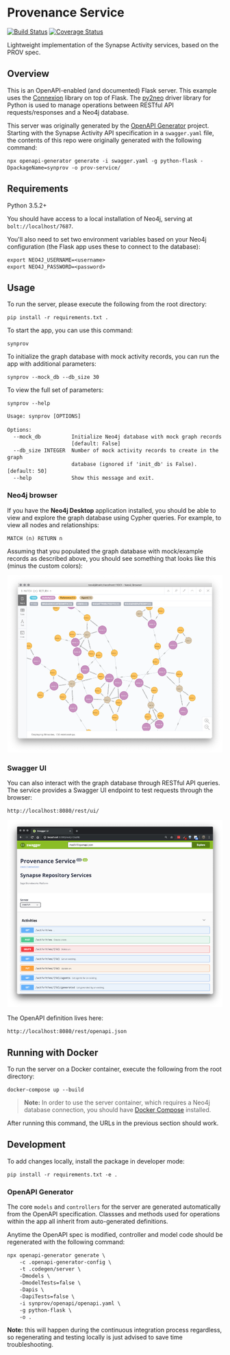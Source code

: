 # Provenance Service
[![Build Status](https://travis-ci.com/Sage-Bionetworks/prov-service.svg?branch=master)](https://travis-ci.com/Sage-Bionetworks/prov-service) [![Coverage Status](https://coveralls.io/repos/github/Sage-Bionetworks/prov-service/badge.svg?branch=master&service=github)](https://coveralls.io/github/Sage-Bionetworks/prov-service?branch=master&service=github)

Lightweight implementation of the Synapse Activity services, based on the PROV spec.

## Overview

This is an OpenAPI-enabled (and documented) Flask server. This example uses the [Connexion](https://github.com/zalando/connexion) library on top of Flask. The [py2neo]() driver library for Python is used to manage operations between RESTful API requests/responses and a Neo4j database.

This server was originally generated by the [OpenAPI Generator](https://openapi-generator.tech) project. Starting with the Synapse Activity API specification in a `swagger.yaml` file, the contents of this repo were originally generated with the following command:

```shell
npx openapi-generator generate -i swagger.yaml -g python-flask -DpackageName=synprov -o prov-service/
```

## Requirements

Python 3.5.2+

You should have access to a local installation of Neo4j, serving at `bolt://localhost/7687`.

You'll also need to set two environment variables based on your Neo4j configuration (the Flask app uses these to connect to the database):

```shell
export NEO4J_USERNAME=<username>
export NEO4J_PASSWORD=<password>
```

## Usage

To run the server, please execute the following from the root directory:

```shell
pip install -r requirements.txt .
```

To start the app, you can use this command:
```shell
synprov
```

To initialize the graph database with mock activity records, you can run the app with additional parameters:
```shell
synprov --mock_db --db_size 30
```

To view the full set of parameters:
```shell
synprov --help
```

```shell
Usage: synprov [OPTIONS]

Options:
  --mock_db          Initialize Neo4j database with mock graph records
                     [default: False]
  --db_size INTEGER  Number of mock activity records to create in the graph
                     database (ignored if 'init_db' is False).  [default: 50]
  --help             Show this message and exit.
```

### Neo4j browser

If you have the **Neo4j Desktop** application installed, you should be able to view and explore the graph database using Cypher queries. For example, to view all nodes and relationships:

```cypher
MATCH (n) RETURN n
```

Assuming that you populated the graph database with mock/example records as described above, you should see something that looks like this (minus the custom colors):

![example provenance graph](img/mockprov.png)


### Swagger UI

You can also interact with the graph database through RESTful API queries. The service provides a Swagger UI endpoint to test requests through the browser:

```
http://localhost:8080/rest/ui/
```

![provenance swagger ui](img/swaggerui.png)


The OpenAPI definition lives here:

```
http://localhost:8080/rest/openapi.json
```

## Running with Docker

To run the server on a Docker container, execute the following from the root directory:

```shell
docker-compose up --build
```

> **Note:** In order to use the server container, which requires a Neo4j database connection, you should have [Docker Compose](https://docs.docker.com/compose/overview/) installed.

After running this command, the URLs in the previous section should work.

## Development

To add changes locally, install the package in developer mode:
```shell
pip install -r requirements.txt -e .
```

### OpenAPI Generator

The core `models` and `controllers` for the server are generated automatically from the OpenAPI specification. Classses and methods used for operations within the app all inherit from auto-generated definitions.

Anytime the OpenAPI spec is modified, controller and model code should be regenerated with the following command:

```shell
npx openapi-generator generate \
    -c .openapi-generator-config \
    -t .codegen/server \
    -Dmodels \
    -DmodelTests=false \
    -Dapis \
    -DapiTests=false \
    -i synprov/openapi/openapi.yaml \
    -g python-flask \
    -o .
```

**Note:** this will happen during the continuous integration process regardless, so regenerating and testing locally is just advised to save time troubleshooting.

